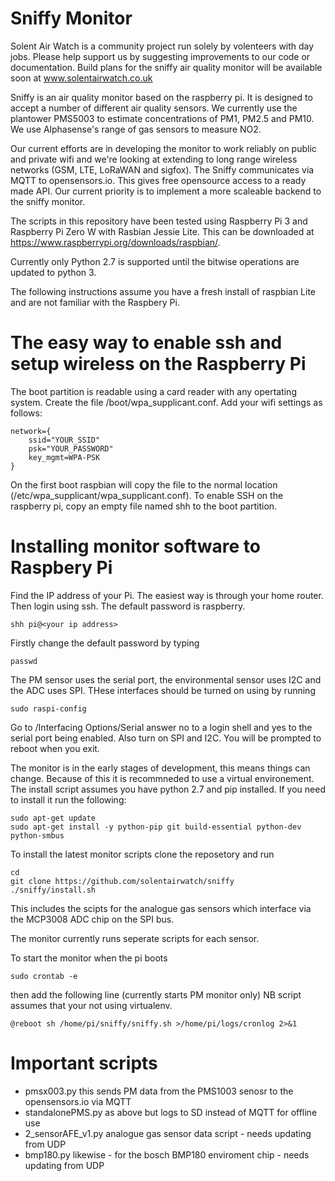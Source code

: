 # Sniffy Monitor

Solent Air Watch is a community project run solely by volenteers with day jobs. Please help support us by suggesting improvements to our code or documentation. Build plans for the sniffy air quality monitor will be available soon at www.solentairwatch.co.uk

Sniffy is an air quality monitor based on the raspberry pi. It is designed to accept a number of different air quality sensors. We currently use the plantower PMS5003 to estimate concentrations of PM1, PM2.5 and PM10. We use Alphasense's range of gas sensors to measure NO2.

Our current efforts are in developing the monitor to work reliably on public and private wifi and we're looking at extending to long range wireless networks (GSM, LTE, LoRaWAN and sigfox). The Sniffy communicates via MQTT to opensensors.io. This gives free opensource access to a ready made API. Our current priority is to implement a more scaleable backend to the sniffy monitor.

The scripts in this repository have been tested using Raspberry Pi 3 and Raspberry Pi Zero W with Rasbian Jessie Lite. This can be downloaded at
https://www.raspberrypi.org/downloads/raspbian/.

Currently only Python 2.7 is supported until the bitwise operations are updated to python 3.

The following instructions assume you have a fresh install of raspbian Lite and are not familiar with the Raspbery Pi.

# The easy way to enable ssh and setup wireless on the Raspberry Pi

The boot partition is readable using a card reader with any opertating system. Create the file /boot/wpa_supplicant.conf. Add your wifi settings as follows:

    network={
        ssid="YOUR_SSID"
        psk="YOUR_PASSWORD"
        key_mgmt=WPA-PSK
    }

On the first boot raspbian will copy the file to the normal location (/etc/wpa_supplicant/wpa_supplicant.conf).
To enable SSH on the raspberry pi, copy an empty file named shh to the boot partition. 

# Installing monitor software to Raspbery Pi
Find the IP address of your Pi. The easiest way is through your home router. Then login using ssh. The default password is raspberry.

    shh pi@<your ip address>

Firstly change the default password by typing 

    passwd

The PM sensor uses the serial port, the environmental sensor uses I2C and the ADC uses SPI. THese interfaces should be turned on using by running

    sudo raspi-config

Go to /Interfacing Options/Serial answer no to a login shell and yes to the serial port being enabled. Also turn on SPI and I2C. You will be prompted to reboot when you exit.

The monitor is in the early stages of development, this means things can change. Because of this it is recommneded to use a virtual environement. The install script assumes you have python 2.7 and pip installed. If you need to install it run the following:

    sudo apt-get update
    sudo apt-get install -y python-pip git build-essential python-dev python-smbus
    
To install the latest monitor scripts clone the reposetory and run

    cd
    git clone https://github.com/solentairwatch/sniffy
    ./sniffy/install.sh
    
This includes the scipts for the analogue gas sensors which interface via the MCP3008 ADC chip on the SPI bus.

The monitor currently runs seperate scripts for each sensor.

To start the monitor when the pi boots 
    
    sudo crontab -e

then add the following line (currently starts PM monitor only)
NB script assumes that your not using virtualenv.

    @reboot sh /home/pi/sniffy/sniffy.sh >/home/pi/logs/cronlog 2>&1
    

# Important scripts

- pmsx003.py           this sends PM data from the PMS1003 senosr to the opensensors.io  via MQTT
- standalonePMS.py     as above but logs to SD instead of MQTT for offline use
- 2_sensorAFE_v1.py    analogue gas sensor data script - needs updating from UDP 
- bmp180.py            likewise - for the bosch BMP180 enviroment chip - needs updating from UDP 
   

